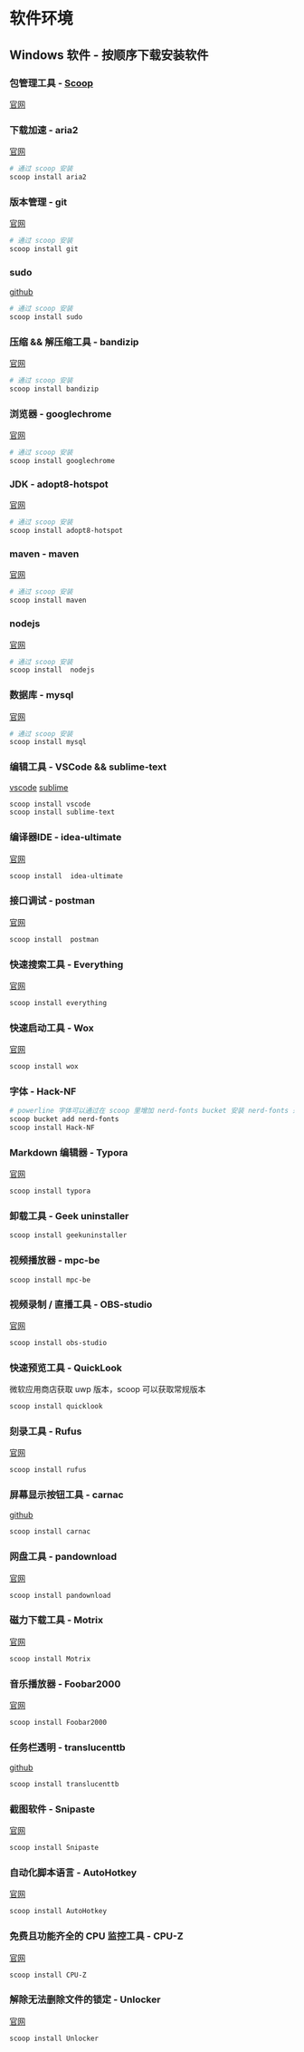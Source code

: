 # 软件环境

## Windows 软件 - 按顺序下载安装软件

### 包管理工具 - [Scoop](scoop.md)

[官网](https://scoop.sh/)

### 下载加速 - aria2

[官网](https://aria2.github.io/)

```powershell
# 通过 scoop 安装
scoop install aria2
```

### 版本管理 - git

[官网](https://gitforwindows.org/)

```powershell
# 通过 scoop 安装
scoop install git
```

### sudo

[github](https://github.com/lukesampson/psutils)

```powershell
# 通过 scoop 安装
scoop install sudo
```

### 压缩 && 解压缩工具 - bandizip

[官网](http://www.bandisoft.com/bandizip/)

```powershell
# 通过 scoop 安装
scoop install bandizip
```

### 浏览器 -  googlechrome

[官网](https://www.google.com/chrome/)

```powershell
# 通过 scoop 安装
scoop install googlechrome
```

### JDK -   adopt8-hotspot

[官网](https://adoptopenjdk.net/)

```powershell
# 通过 scoop 安装
scoop install adopt8-hotspot
```

### maven -   maven

[官网](https://maven.apache.org/)

```powershell
# 通过 scoop 安装
scoop install maven
```

### nodejs

[官网](https://nodejs.org/en/)

```powershell
# 通过 scoop 安装
scoop install  nodejs
```

### 数据库 -   mysql

[官网](https://dev.mysql.com/downloads/mysql/)

```powershell
# 通过 scoop 安装
scoop install mysql
```

### 编辑工具 - VSCode && sublime-text

[vscode](https://code.visualstudio.com/) [sublime](https://www.sublimetext.com/)

```powershell
scoop install vscode
scoop install sublime-text
```

### 编译器IDE -  idea-ultimate

[官网](https://www.jetbrains.com/idea/)

```powershell
scoop install  idea-ultimate
```

### 接口调试 -  postman

[官网](https://www.getpostman.com/)

```powershell
scoop install  postman
```

### 快速搜索工具 - Everything

[官网](https://www.voidtools.com/)

```powershell
scoop install everything
```

### 快速启动工具 - Wox

[官网](http://www.wox.one/)

```powershell
scoop install wox
```

### 字体 - Hack-NF

```powershell
# powerline 字体可以通过在 scoop 里增加 nerd-fonts bucket 安装 nerd-fonts 来支持
scoop bucket add nerd-fonts
scoop install Hack-NF
```

### Markdown 编辑器 - Typora

[官网](https://typora.io/)

```powershell
scoop install typora
```

### 卸载工具 - Geek uninstaller

```powershell
scoop install geekuninstaller
```

### 视频播放器 - mpc-be

```powrshell
scoop install mpc-be
```

### 视频录制 / 直播工具 - OBS-studio

[官网](https://obsproject.com/)

```powershell
scoop install obs-studio
```

### 快速预览工具 - QuickLook

微软应用商店获取 uwp 版本，scoop 可以获取常规版本

```powershell
scoop install quicklook
```

### 刻录工具 - Rufus

[官网](http://rufus.ie/)

```powershell
scoop install rufus
```

### 屏幕显示按钮工具 - carnac

[github](https://github.com/Code52/carnac)

```powershell
scoop install carnac
```

### 网盘工具 - pandownload

[官网](https://pandownload.com/)

```powershell
scoop install pandownload
```

### 磁力下载工具 - Motrix

[官网](https://motrix.app/)

```powershell
scoop install Motrix
```

### 音乐播放器 - Foobar2000

[官网](https://www.foobar2000.org/)

```powershell
scoop install Foobar2000
```

### 任务栏透明 -  translucenttb

[github](https://github.com/TranslucentTB/TranslucentTB)

```powershell
scoop install translucenttb
```

### 截图软件 -  Snipaste

[官网](https://zh.snipaste.co/)

```powershell
scoop install Snipaste
```

### 自动化脚本语言 -  AutoHotkey

[官网](https://www.autohotkey.com)

```powershell
scoop install AutoHotkey
```

### 免费且功能齐全的 CPU 监控工具 -  CPU-Z

[官网](https://www.cpuid.com/softwares/cpu-z.html)

```powershell
scoop install CPU-Z
```

### 解除无法删除文件的锁定 -  Unlocker

[官网](https://www.softpedia.com/get/System/System-Miscellaneous/Unlocker.shtml)

```powershell
scoop install Unlocker
```
